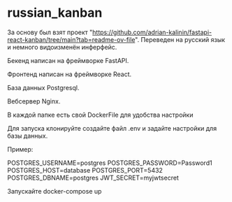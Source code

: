 # russian_kanban

За основу был взят проект "https://github.com/adrian-kalinin/fastapi-react-kanban/tree/main?tab=readme-ov-file". Переведен на русский язык и немного видоизменён инферфейс.

Бекенд написан на фреймворке FastAPI.

Фронтенд написан на фреймворке React.

База данных Postgresql.

Вебсервер Nginx.

В каждой папке есть свой DockerFile для удобства настройки

Для запуска клонируйте создайте файл .env и задайте настройки для базы данных.

Пример:

POSTGRES_USERNAME=postgres
POSTGRES_PASSWORD=Password1
POSTGRES_HOST=database
POSTGRES_PORT=5432
POSTGRES_DBNAME=postgres
JWT_SECRET=myjwtsecret

Запускайте docker-compose up